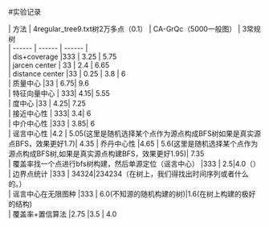 #实验记录

| 方法 | 4regular_tree9.txt树2万多点（0.1） | CA-GrQc（5000一般图） | 3常规树   
| ------ | ------ | ------ |   
| dis+coverage |333  | 3.25 |  5.75  
| jarcen center | 33  | 2.4 |  6.65  
| distance center |33 | 0.25 | 3.8 |  6   
| 质量中心  |33  | 6.75| 9.6   
| 特征向量中心 | 333| 4.15| 5.55  
| 度中心  |33 | 4.25| 7.25  
| 接近中心性  | 333| 3.4| 6  
| 中介中心性  |333 | 3.85| 6  
| 谣言中心性  |4.2 | 5.05(这里是随机选择某个点作为源点构成BFS树如果是真实源点BFS，效果更好1.7)| 4.35
| 乔丹中心性  |4.65 | 5.6(这里是随机选择某个点作为源点构成BFS树,如果是真实源点构建BFS，效果更好1.95)| 7.35  
| 覆盖率找一个点进行bfs树构建，然后单源定位（谣言中心）  |333 | 2.5|4.0（）
| 边界点统计  |333 | 34324|234234（在树上，我们得找出时间序列或者什么的。）  
| 谣言中心在无限图种  |333 | 6.0(不知源的随机构建的树)|1.6(在树上构建的极好的结构)  
| 覆盖率+置信算法  |2.75 |3.5 | 4.0   

